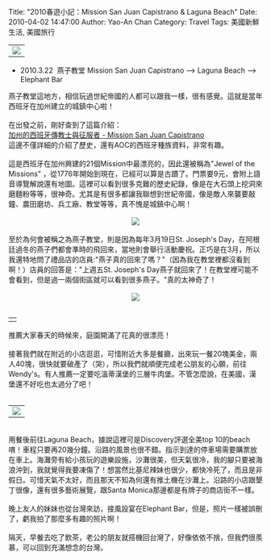 Title: "2010春遊小記：Mission San Juan Capistrano & Laguna Beach"
Date: 2010-04-02 14:47:00
Author: Yao-An Chan
Category: Travel
Tags: 美國新鮮生活, 美國旅行


<div class='post'>
<table style="margin-left: auto; margin-right: auto; text-align: left; width: auto;"><tbody><tr align="center"><td><a href="http://picasaweb.google.com/lh/photo/-TBjXt_ue7jcwc50LtCBBQ?feat=embedwebsite"><img src="http://lh4.ggpht.com/_mvtDPM7iODU/S7UeaY11ihI/AAAAAAAAG6g/0DR2k-9ij9k/s400/T16_7913.jpg" /></a></td></tr></tbody></table><ul><li>2010.3.22&nbsp; 燕子教堂 Mission San Juan Capistrano --&gt; Laguna Beach --&gt; Elephant Bar</li></ul>燕子教堂這地方，相信玩過世紀帝國的人都可以跟我一樣，很有感覺。這就是當年西班牙在加州建立的城鎮中心啦！<br /><br />在出發之前，剛好查到了這篇介紹：<br /><a href="http://www.twblog.cc/?item=mission-san-juan-capistrano">加州的西班牙傳教士與征服者 - Mission San Juan Capistrano</a><br />這邊不僅詳細的介紹了歷史，還有AOC的西班牙種族資料，非常有趣。<br /><br />這是西班牙在加州興建的21個Mission中最漂亮的，因此還被稱為"Jewel of the Missions" ，從1776年開始到現在，已經可以算是古蹟了。門票要9元，會附上語音導覽解說還有地圖。這裡可以看到很多克難的歷史紀錄，像是在大石頭上挖洞來磨麵粉等等，很神奇。尤其是有很多都讓我聯想到世紀帝國，像是敵人來襲要敲鐘、農田磨坊、兵工廠、教堂等等，真不愧是城鎮中心啊！<br /><br /><div class="separator" style="clear: both; text-align: center;"><a href="http://picasaweb.google.com/lh/photo/smTR2W8XRQ16O4GYlg093w?feat=embedwebsite" style="margin-left: 1em; margin-right: 1em;"><img src="http://lh3.ggpht.com/_mvtDPM7iODU/S7UeLEEZ-vI/AAAAAAAAG6g/yUI14NrDlh4/s400/T16_7899.jpg" /></a></div><div style="text-align: center;"></div><br />至於為何會被稱之為燕子教堂，則是因為每年3月19日St. Joseph's Day，在阿根廷過冬的燕子們都會準時的飛回來，當地則會舉行活動慶祝。正巧是在3月，所以我還特地問了禮品店的店員:"燕子真的回來了嗎？"（因為我在教堂裡都沒看到啊！）店員的回答是："上週五St. Joseph's Day燕子就回來了！在教堂裡可能不會看到，但是過一兩個街區就可以看到很多燕子。"真的太神奇了！<br /><br /><div class="separator" style="clear: both; text-align: center;"><a href="http://picasaweb.google.com/lh/photo/E8pSPBwNoA_WbF9WCNbEFg?feat=embedwebsite" style="margin-left: 1em; margin-right: 1em;"><img src="http://lh6.ggpht.com/_mvtDPM7iODU/S7Udny7hdKI/AAAAAAAAG6g/P3_F07Usp1Q/s400/S72_7888.jpg" /></a></div><br /><table style="width: auto;"><tbody><tr><td></td></tr></tbody></table>推薦大家春天的時候來，庭園開滿了花真的很漂亮！<br /><br />接著我們就在附近的小店逛逛，可惜附近大多是餐廳，出來玩一餐20塊美金，兩人40塊，很快就要破產了（哭），所以我們就順便完成老公朋友的心願，前往Wendy's。有人推薦一定要吃溫蒂漢堡的三層牛肉堡。不管怎麼說，在美國，漢堡還不好吃也太過分了吧！<br /><br /><table style="margin-left: auto; margin-right: auto; text-align: left; width: auto;"><tbody><tr><td><a href="http://picasaweb.google.com/lh/photo/ZDWdXfnBHB5kHFOee1zwEQ?feat=embedwebsite"><img src="http://lh3.ggpht.com/_mvtDPM7iODU/S7UfYxT-QmI/AAAAAAAAG6g/4RQYTDdgZdQ/s400/S72_7944.jpg" /></a></td></tr></tbody></table><br />用餐後前往Laguna Beach，據說這裡可是Discovery評選全美top 10的beach唷！車程只要再20幾分鐘。沿路的風景也很不錯。指示到達的停車場需要購票放在車上。海灘旁有給小孩玩的遊樂設施，沙灘很美，但天氣很冷，我的腳只要被海浪沖到，我就覺得我要凍傷了！想當然比基尼辣妹也很少，都快冷死了，而且是非假日。可惜天氣不太好，而且那天不知為何還有推土機在沙灘上。沿路的小店跟墾丁很像，還有很多藝術展覽，跟Santa Monica那邊都是有牌子的商店街不一樣。<br /><br />晚上友人的妹妹也從台灣來訪，接風設宴在Elephant Bar，但是，照片一樣被誤刪了，虧我拍了那麼多有趣的照片啊！<br /><br />隔天，早餐去吃了飲茶，老公的朋友就搭機回台灣了，好像依依不捨，但我們很羨慕，可以回到充滿想念的台灣。</div>
